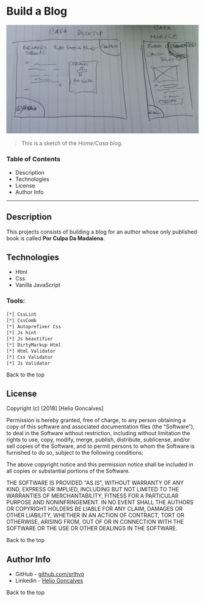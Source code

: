 # Build a Blog

![Sketch Image](images/blog-sketch.jpg)

>This is a sketch of the _Home/Casa_ blog.  

### Table of Contents 

* Description 
* Technologies
* License 
* Author Info 

---

## Description 

This projects consists of building a blog for an author whose only published book is called **Por Culpa Da Madalena**.  

## Technologies 

 * Html
 * Css
 * Vanilla JavaScript

### Tools:

    [*] CssLint
    [*] CssComb
    [*] Autoprefixer Css
    [*] Js hint
    [*] Js beautifier
    [*] DirtyMarkup Html
    [*] Html Validator
    [*] Css Validator
    [*] Js Validator

 Back to the top 

 ## License 

 Copyright (c) [2018] [Helio Goncalves]

Permission is hereby granted, free of charge, to any person obtaining a copy of this software and associated documentation files (the "Software"), to deal in the Software without restriction, including without limitation the rights to use, copy, modify, merge, publish, distribute, sublicense, and/or sell copies of the Software, and to permit persons to whom the Software is furnished to do so, subject to the following conditions:

The above copyright notice and this permission notice shall be included in all copies or substantial portions of the Software.

THE SOFTWARE IS PROVIDED "AS IS", WITHOUT WARRANTY OF ANY KIND, EXPRESS OR IMPLIED, INCLUDING BUT NOT LIMITED TO THE WARRANTIES OF MERCHANTABILITY, FITNESS FOR A PARTICULAR PURPOSE AND NONINFRINGEMENT. IN NO EVENT SHALL THE AUTHORS OR COPYRIGHT HOLDERS BE LIABLE FOR ANY CLAIM, DAMAGES OR OTHER LIABILITY, WHETHER IN AN ACTION OF CONTRACT, TORT OR OTHERWISE, ARISING FROM, OUT OF OR IN CONNECTION WITH THE SOFTWARE OR THE USE OR OTHER DEALINGS IN THE SOFTWARE.

Back to the top

## Author Info 

* GitHub - [github.com/srlhyo](https://github.com/srlhyo)
* Linkedin - [Helio Goncalves](https://www.linkedin.com/in/helio-goncalves/)

Back to the top 